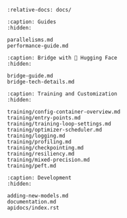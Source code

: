 ```{include} ../README.md
:relative-docs: docs/
```

```{toctree}
:caption: Guides
:hidden:

parallelisms.md
performance-guide.md
```

```{toctree}
:caption: Bridge with 🤗 Hugging Face
:hidden:

bridge-guide.md
bridge-tech-details.md
```

```{toctree}
:caption: Training and Customization
:hidden:

training/config-container-overview.md
training/entry-points.md
training/training-loop-settings.md
training/optimizer-scheduler.md
training/logging.md
training/profiling.md
training/checkpointing.md
training/resiliency.md
training/mixed-precision.md
training/peft.md
```

```{toctree}
:caption: Development
:hidden:

adding-new-models.md
documentation.md
apidocs/index.rst
```
